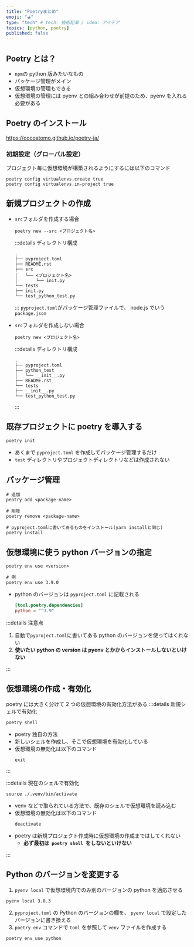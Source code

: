 ```yaml
---
title: "Poetryまとめ"
emoji: "⛳"
type: "tech" # tech: 技術記事 / idea: アイデア
topics: [python, poetry]
published: false
---
```


## Poetry とは？

- `npm`の python 版みたいなもの
- パッケージ管理がメイン
- 仮想環境の管理もできる
- 仮想環境の管理には pyenv との組み合わせが前提のため、pyenv を入れる必要がある

## Poetry のインストール

https://cocoatomo.github.io/poetry-ja/

### 初期設定（グローバル設定）

プロジェクト毎に仮想環境が構築されるようにするには以下のコマンド

```shell
poetry config virtualenvs.create true
poetry config virtualenvs.in-project true
```

## 新規プロジェクトの作成

- `src`フォルダを作成する場合

  ```shell
  poetry new --src <プロジェクト名>
  ```

  :::details ディレクトリ構成

  ```
  .
  ├── pyproject.toml
  ├── README.rst
  ├── src
  │   └── <ブロジェクト名>
  │       └── init.py
  └── tests
  ├── init.py
  └── test_python_test.py
  ```

  :::
  `pyproject.toml`がパッケージ管理ファイルで、 node.js でいう`package.json`

- `src`フォルダを作成しない場合

  ```shell
  poetry new <プロジェクト名>
  ```

  :::details ディレクトリ構成

  ```
  .
  ├── pyproject.toml
  ├── python_test
  │   └── __init__.py
  ├── README.rst
  └── tests
  ├── __init__.py
  └── test_python_test.py
  ```

  :::

## 既存プロジェクトに poetry を導入する

```shell
poetry init
```

- あくまで `pyproject.toml` を作成してパッケージ管理するだけ
- `test` ディレクトリやプロジェクトディレクトリなどは作成されない

## パッケージ管理

```shell
# 追加
peotry add <package-name>

# 削除
poetry remove <package-name>

# pyproject.tomlに書いてあるものをインストール(yarn installと同じ)
poetry install
```

## 仮想環境に使う python バージョンの指定

```shell
poetry env use <version>

# 例
poetry env use 3.9.0
```

- python のバージョンは `pyproject.toml` に記載される
  ```toml
  [tool.poetry.dependencies]
  python = "^3.9"
  ```

:::details 注意点

1. 自動で`pyproject.toml`に書いてある python のバージョンを使ってはくれない
2. **使いたい python の version は pyenv とかからインストールしないといけない**

:::

## 仮想環境の作成・有効化

poetry には大きく分けて 2 つの仮想環境の有効化方法がある
:::details 新規シェルで有効化

```shell
poetry shell
```

- poetry 独自の方法
- 新しいシェルを作成し、そこで仮想環境を有効化している
- 仮想環境の無効化は以下のコマンド
  ```shell
  exit
  ```

:::

:::details 現在のシェルで有効化

```shell
source ./.venv/bin/activate
```

- venv などで取られている方法で、既存のシェルで仮想環境を読み込む
- 仮想環境の無効化は以下のコマンド
  ```shell
  deactivate
  ```
- poetry は新規プロジェクト作成時に仮想環境の作成まではしてくれない
  - **必ず最初は  `poetry shell`  をしないといけない**

:::

## Python のバージョンを変更する

1. `pyenv local` で仮想環境内でのみ別のバージョンの python を適応させる

```shell
pyenv local 3.8.3
```

2. `pyproject.toml` の Python のバージョンの欄を、 `pyenv local` で設定したバージョンに書き換える
3. `poetry env` コマンドで `toml` を参照して `venv` ファイルを作成する

```shell
poetry env use python
```
